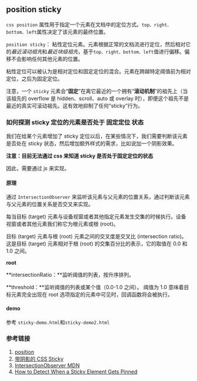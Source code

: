 ## position sticky

`css position` 属性用于指定一个元素在文档中的定位方式。`top、right、bottom、left`属性决定了该元素的最终位置。

`position sticky`：
粘性定位元素。元素根据正常的文档流进行定位，然后相对它的*最近滚动祖先*和*最近块级祖先*，基于`top、right、bottom、left`值进行偏移。偏移不会影响任何其他元素的位置。

粘性定位可以被认为是相对定位和固定定位的混合。元素在跨越特定阈值前为相对定位，之后为固定定位。

注意，一个 `sticky` 元素会“**固定**”在离它最近的一个拥有“**滚动机制**”的祖先上（当该祖先的 overflow 是 hidden、scroll、auto 或 overlay 时），即便这个祖先不是最近的真实可滚动祖先。这有效地抑制了任何“sticky”行为。

### 如何探测 sticky 定位的元素是否处于 **固定定位** 状态

我们在给某个元素增加了 sticky 定位以后，在某些情况下，我们需要判断该元素是否处在 sticky 状态，然后增加额外样式的需求，比如说加一个阴影效果。

**注意：目前无法通过 css 来知道 sticky 是否处于固定定位的状态**

因此，需要通过 js 来实现。

#### 原理

通过 `IntersectionObserver` 来监听该元素与父元素的位置关系，通过判断该元素与父元素的位置关系是否交叉来实现。

每当目标 (target) 元素与设备视窗或者其他指定元素发生交集的时候执行。设备视窗或者其他元素我们称它为根元素或根 (root)。

目标 (target) 元素与根 (root) 元素之间的交叉度是交叉比 (intersection ratio)。这是目标 (target) 元素相对于根 (root) 的交集百分比的表示，它的取值在 0.0 和 1.0 之间。

**root**

**intersectionRatio：**监听阈值的列表，按升序排列。

**threshold：**监听阈值的列表或某个值（0.0-1.0 之间）。
阈值为 1.0 意味着目标元素完全出现在 root 选项指定的元素中可见时，回调函数将会被执行。

#### demo

参考 `sticky-demo.html`和`sticky-demo2.html`

### 参考链接

1. [position](https://developer.mozilla.org/zh-CN/docs/Web/CSS/position)
2. [带阴影的 CSS Sticky](https://zhuanlan.zhihu.com/p/81249133)
3. [IntersectionObserver MDN](https://developer.mozilla.org/zh-CN/docs/Web/API/Intersection_Observer_API)
4. [How to Detect When a Sticky Element Gets Pinned](https://davidwalsh.name/detect-sticky)

